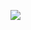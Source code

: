

<!-- START_SECTION:waka -->
<!-- END_SECTION:waka -->

![](https://visitor-badge.glitch.me/badge?page_id=bznick98.bznick98)

